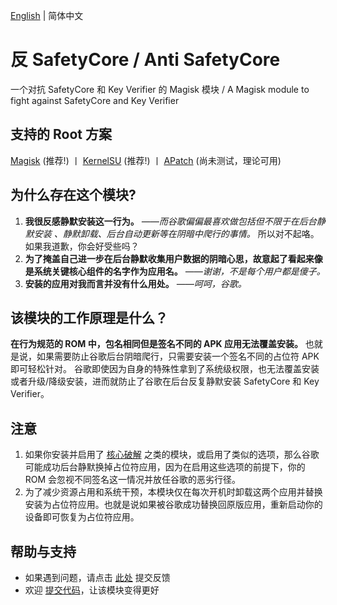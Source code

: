 [English](README.md) | 简体中文

# **反 SafetyCore / Anti SafetyCore**
一个对抗 SafetyCore 和 Key Verifier 的 Magisk 模块 / A Magisk module to fight against SafetyCore and Key Verifier

## 支持的 Root 方案
[Magisk](https://github.com/topjohnwu/Magisk) (推荐!) 丨 [KernelSU](https://github.com/tiann/KernelSU) (推荐!) 丨 [APatch](https://github.com/bmax121/APatch) (尚未测试，理论可用)

## 为什么存在这个模块?

1. **我很反感静默安装这一行为。** *——而谷歌偏偏最喜欢做包括但不限于在后台静默安装 、静默卸载、后台自动更新等在阴暗中爬行的事情。*
所以对不起咯。如果我道歉，你会好受些吗？
2. **为了掩盖自己进一步在后台静默收集用户数据的阴暗心思，故意起了看起来像是系统关键核心组件的名字作为应用名。** *——谢谢，不是每个用户都是傻子。*
3. **安装的应用对我而言并没有什么用处。** *——呵呵，谷歌。*

## 该模块的工作原理是什么？

**在行为规范的 ROM 中，包名相同但是签名不同的 APK 应用无法覆盖安装。**
也就是说，如果需要防止谷歌后台阴暗爬行，只需要安装一个签名不同的占位符 APK 即可轻松针对。
谷歌即使因为自身的特殊性拿到了系统级权限，也无法覆盖安装或者升级/降级安装，进而就防止了谷歌在后台反复静默安装 SafetyCore 和 Key Verifier。

## 注意

1. 如果你安装并启用了 [核心破解](https://github.com/LSPosed/CorePatch) 之类的模块，或启用了类似的选项，那么谷歌可能成功后台静默换掉占位符应用，因为在启用这些选项的前提下，你的 ROM 会忽视不同签名这一情况并放任谷歌的恶劣行径。
2. 为了减少资源占用和系统干预，本模块仅在每次开机时卸载这两个应用并替换安装为占位符应用。也就是说如果被谷歌成功替换回原版应用，重新启动你的设备即可恢复为占位符应用。

## 帮助与支持
- 如果遇到问题，请点击 [此处](https://github.com/Astoritin/AntiSafetyCore/issues) 提交反馈
- 欢迎 [提交代码](https://github.com/Astoritin/AntiSafetyCore/pulls)，让该模块变得更好
